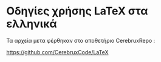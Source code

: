 # Οδηγίες χρήσης LaTeX στα ελληνικά

Τα αρχεία μετα φέρθηκαν στο αποθετήριο CerebruxRepo :

https://github.com/CerebruxCode/LaTeX



